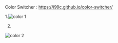 Color Switcher : https://i99c.github.io/color-switcher/

1.![color 1](https://github.com/i99c/color-switcher/assets/119710326/6b784f10-0d2f-4f5f-b391-cc727a6a4c88)

2.
![color 2](https://github.com/i99c/color-switcher/assets/119710326/341326f8-42fe-4925-80ad-eca1c4023061)
